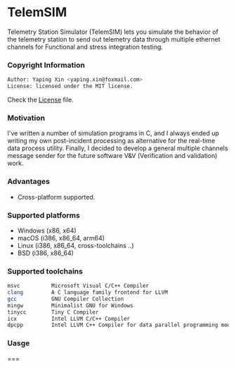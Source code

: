 # TelemSIM

Telemetry Station Simulator (TelemSIM) lets you simulate the behavior of the telemetry station to send out telemetry data through multiple ethernet channels for Functional and stress integration testing.

### Copyright Information

```bash
Author: Yaping Xin <yaping.xin@foxmail.com>
License: licensed under the MIT license. 
```

Check the [License](https://github.com/YapingXin-Aerospace/TelemSIM/blob/main/LICENSE) file.

### Motivation

I've written a number of simulation programs in C, and I always ended up writing my own post-incident processing as alternative for the real-time data process utility. Finally, I decided to develop a general multiple channels message sender for the future software V&V (Verification and validation) work.

### Advantages

* Cross-platform supported.

### Supported platforms

* Windows (x86, x64)
* macOS (i386, x86_64, arm64)
* Linux (i386, x86_64, cross-toolchains ..)
* BSD (i386, x86_64)

### Supported toolchains

```bash
msvc          Microsoft Visual C/C++ Compiler
clang         A C language family frontend for LLVM
gcc           GNU Compiler Collection
mingw         Minimalist GNU for Windows
tinycc        Tiny C Compiler
icx           Intel LLVM C/C++ Compiler
dpcpp         Intel LLVM C++ Compiler for data parallel programming model based on Khronos SYCL
```

### Uasge

===
